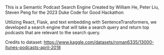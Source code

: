 This is a Semantic Podcast Search Engine
Created by William He, Peter Liu, Steven Peng for the 2023 Duke Code for Good Hackathon

Utilizing React, Flask, and text embedding with SentenceTransformers, we developed a search engine that will take a search query and return top podcasts that are relevant to the search query.

Credits to dataset: https://www.kaggle.com/datasets/roman6335/13000-itunes-podcasts-april-2018 
